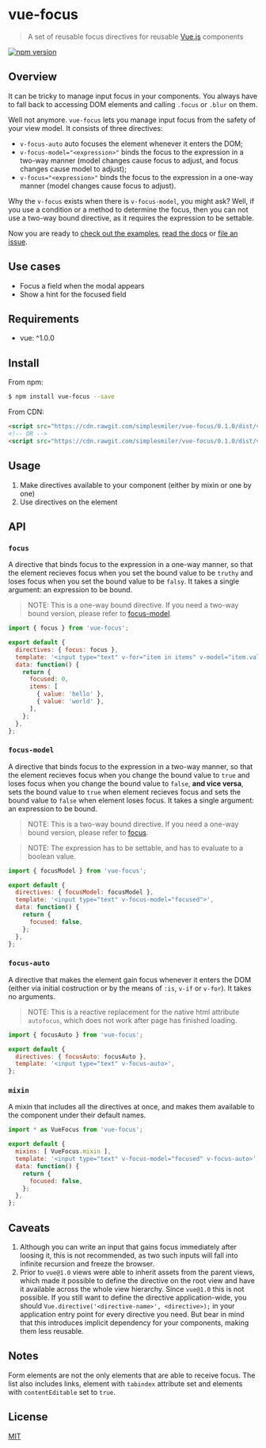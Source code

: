 # vue-focus

> A set of reusable focus directives for reusable [Vue.js](https://github.com/vuejs/vue) components

[![npm version](https://img.shields.io/npm/v/vue-focus.svg)](https://www.npmjs.com/package/vue-focus)

## Overview

It can be tricky to manage input focus in your components. You always have to fall back to accessing DOM elements and calling `.focus` or `.blur` on them.

Well not anymore. `vue-focus` lets you manage input focus from the safety of your view model. It consists of three directives:

- `v-focus-auto` auto focuses the element whenever it enters the DOM;
- `v-focus-model="<expression>"` binds the focus to the expression in a two-way manner (model changes cause focus to adjust, and focus changes cause model to adjust);
- `v-focus="<expression>"` binds the focus to the expression in a one-way manner (model changes cause focus to adjust).

Why the `v-focus` exists when there is `v-focus-model`, you might ask? Well, if you use a condition or a method to determine the focus, then you can not use a two-way bound directive, as it requires the expression to be settable.

Now you are ready to [check out the examples](https://jsfiddle.net/simplesmiler/k5vxp69o/), [read the docs](#api) or [file an issue](https://github.com/simplesmiler/vue-focus/issues).

## Use cases

- Focus a field when the modal appears
- Show a hint for the focused field

## Requirements

- vue: ^1.0.0

## Install

From npm:

``` sh
$ npm install vue-focus --save
```

From CDN:

``` html
<script src="https://cdn.rawgit.com/simplesmiler/vue-focus/0.1.0/dist/vue-focus.js"></script>
<!-- OR -->
<script src="https://cdn.rawgit.com/simplesmiler/vue-focus/0.1.0/dist/vue-focus.min.js"></script>
```

## Usage

1. Make directives available to your component (either by mixin or one by one)
2. Use directives on the element

## API

### `focus`

A directive that binds focus to the expression in a one-way manner, so that the element recieves focus when you set the bound value to be `truthy` and loses focus when you set the bound value to be `falsy`. It takes a single argument: an expression to be bound.

> NOTE: This is a one-way bound directive. If you need a two-way bound version, please refer to [focus-model](#focus-model).

``` js
import { focus } from 'vue-focus';

export default {
  directives: { focus: focus },
  template: '<input type="text" v-for="item in items" v-model="item.value" v-focus="$index === focused">',
  data: function() {
    return {
      focused: 0,
      items: [
        { value: 'hello' },
        { value: 'world' },
      ],
    };
  },
};
```

### `focus-model`

A directive that binds focus to the expression in a two-way manner, so that the element recieves focus when you change the bound value to `true` and loses focus when you change the bound value to `false`, **and vice versa**, sets the bound value to `true` when element recieves focus and sets the bound value to `false` when element loses focus. It takes a single argument: an expression to be bound.

> NOTE: This is a two-way bound directive. If you need a one-way bound version, please refer to [focus](#focus).

> NOTE: The expression has to be settable, and has to evaluate to a boolean value.

``` js
import { focusModel } from 'vue-focus';

export default {
  directives: { focusModel: focusModel },
  template: '<input type="text" v-focus-model="focused">',
  data: function() {
    return {
      focused: false,
    };
  },
};
```

### `focus-auto`

A directive that makes the element gain focus whenever it enters the DOM (either via initial costruction or by the means of `:is`, `v-if` or `v-for`). It takes no arguments.

> NOTE: This is a reactive replacement for the native html attribute `autofocus`, which does not work after page has finished loading.

``` js
import { focusAuto } from 'vue-focus';

export default {
  directives: { focusAuto: focusAuto },
  template: '<input type="text" v-focus-auto>',
};
```

### `mixin`

A mixin that includes all the directives at once, and makes them available to the component under their default names.

``` js
import * as VueFocus from 'vue-focus';

export default {
  mixins: [ VueFocus.mixin ],
  template: '<input type="text" v-focus-model="focused" v-focus-auto>',
  data: function() {
    return {
      focused: false,
    };
  },
};
```

## Caveats

1. Although you can write an input that gains focus immediately after loosing it, this is not recommended, as two such inputs will fall into infinite recursion and freeze the browser.
2. Prior to `vue@1.0` views were able to inherit assets from the parent views, which made it possible to define the directive on the root view and have it available across the whole view hierarchy. Since `vue@1.0` this is not possible. If you still want to define the directive application-wide, you should `Vue.directive('<directive-name>', <directive>);` in your application entry point for every directive you need. But bear in mind that this introduces implicit dependency for your components, making them less reusable.

## Notes

Form elements are not the only elements that are able to receive focus. The list also includes links, element with `tabindex` attribute set and elements with `contentEditable` set to `true`.

## License

[MIT](https://opensource.org/licenses/MIT)
